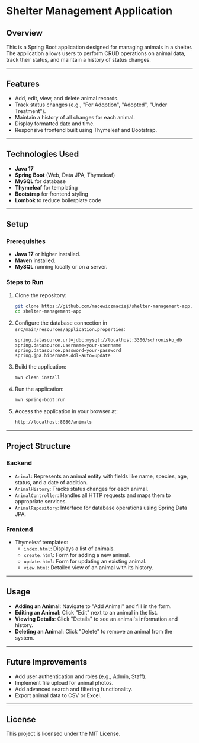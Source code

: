# Shelter Management Application

## Overview
This is a Spring Boot application designed for managing animals in a shelter. The application allows users to perform CRUD operations on animal data, track their status, and maintain a history of status changes.

---

## Features
- Add, edit, view, and delete animal records.
- Track status changes (e.g., "For Adoption", "Adopted", "Under Treatment").
- Maintain a history of all changes for each animal.
- Display formatted date and time.
- Responsive frontend built using Thymeleaf and Bootstrap.

---

## Technologies Used
- **Java 17**
- **Spring Boot** (Web, Data JPA, Thymeleaf)
- **MySQL** for database
- **Thymeleaf** for templating
- **Bootstrap** for frontend styling
- **Lombok** to reduce boilerplate code

---

## Setup

### Prerequisites
- **Java 17** or higher installed.
- **Maven** installed.
- **MySQL** running locally or on a server.

### Steps to Run
1. Clone the repository:
   ```bash
   git clone https://github.com/macewiczmaciej/shelter-management-app.git
   cd shelter-management-app
   ```

2. Configure the database connection in `src/main/resources/application.properties`:
   ```properties
   spring.datasource.url=jdbc:mysql://localhost:3306/schronisko_db
   spring.datasource.username=your-username
   spring.datasource.password=your-password
   spring.jpa.hibernate.ddl-auto=update
   ```

3. Build the application:
   ```bash
   mvn clean install
   ```

4. Run the application:
   ```bash
   mvn spring-boot:run
   ```

5. Access the application in your browser at:
   ```bash
   http://localhost:8080/animals
   ```

---

## Project Structure

### Backend
- `Animal`: Represents an animal entity with fields like name, species, age, status, and a date of addition.
- `AnimalHistory`: Tracks status changes for each animal.
- `AnimalController`: Handles all HTTP requests and maps them to appropriate services.
- `AnimalRepository`: Interface for database operations using Spring Data JPA.

### Frontend
- Thymeleaf templates:
  - `index.html`: Displays a list of animals.
  - `create.html`: Form for adding a new animal.
  - `update.html`: Form for updating an existing animal.
  - `view.html`: Detailed view of an animal with its history.

---

## Usage
- **Adding an Animal**: Navigate to "Add Animal" and fill in the form.
- **Editing an Animal**: Click "Edit" next to an animal in the list.
- **Viewing Details**: Click "Details" to see an animal's information and history.
- **Deleting an Animal**: Click "Delete" to remove an animal from the system.

---

## Future Improvements
- Add user authentication and roles (e.g., Admin, Staff).
- Implement file upload for animal photos.
- Add advanced search and filtering functionality.
- Export animal data to CSV or Excel.

---

## License
This project is licensed under the MIT License.

